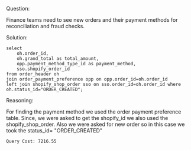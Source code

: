 Question:

 Finance teams need to see new orders and their payment methods for reconciliation and fraud checks.

Solution:

```
select 
	oh.order_id,
	oh.grand_total as total_amount,
	opp.payment_method_type_id as payment_method,
	sso.shopify_order_id
from order_header oh
join order_payment_preference opp on opp.order_id=oh.order_id
left join shopify_shop_order sso on sso.order_id=oh.order_id where oh.status_id="ORDER_CREATED";
```
Reasoning:

For finding the payment method we used the order payment preference table. Since, we were asked to get the shopify_id we also used the shopify_shop_order.
Also we were asked for new order so in this case we took the status_id= "ORDER_CREATED"

```
Query Cost: 7216.55
```


